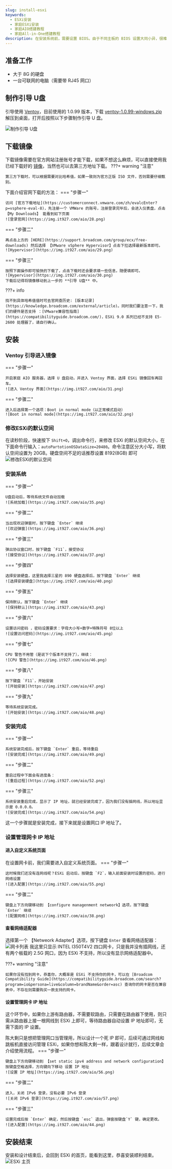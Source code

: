 ```yaml
---
slug: install-esxi
keywords: 
  - ESXi安装
  - 家庭ESXi安装
  - 家庭AIO搭建教程
  - 家庭All-in-One搭建教程
description: 在安装系统前，需要设置 BIOS。由于不同主板的 BIOS 设置大同小异，很难详细展开说明，因此我们主要关注以下几个相关选项。
---
```

## 准备工作
- 大于 8G 的硬盘
- 一台可联网的电脑（需要带 RJ45 网口）

## 制作引导 U盘

引导使用 [Ventoy](https://www.ventoy.net/cn/)，目前使用的 1.0.99 版本，下载 [ventoy-1.0.99-windows.zip](https://github.com/ventoy/Ventoy/releases) 解压到桌面，打开后按照以下步骤制作引导 U 盘。

![制作引导 U盘](https://img.it927.com/aio/27.png)

## 下载镜像

下载镜像需要在官方网站注册账号才能下载，如果不想这么麻烦，可以直接使用我已经下载好的 [镜像](https://pan.baidu.com/s/15MNW2IN8_5aEz45bFuE0SA?pwd=sjc7)，当然也可以去第三方地址下载。
???+ warning "注意"

    第三方下载时，可以根据需要对比哈希值，如果一致则为官方正版 ISO 文件，否则需要仔细甄别。


下面介绍官网下载的方法：
=== "步骤一"

    访问 [官方下载地址](https://customerconnect.vmware.com/zh/evalcEnter?p=vsphere-eval-8)，先注册一个 VMWare 的账号，注册登录完毕后，会进入仪表盘，点击【My Downloads】 能看到如下页面
    ![登录官网](https://img.it927.com/aio/28.png)

=== "步骤二"

    再点击上方的 [HERE](https://support.broadcom.com/group/ecx/free-downloads) 然后选择 【VMware vSphere Hypervisor】点击下拉选择最新版本即可。
    ![Hypervisor](https://img.it927.com/aio/29.png)

=== "步骤三"

    按照下面操作即可愉快的下载了，点击下载时还会要求填一些信息，随便填即可。
    ![Hypervisor](https://img.it927.com/aio/30.png)
    下载后记得将镜像移动到上一步的 **引导 U盘** 中。

???+ info

    找不到具体哈希值值时可去官网查历史: [版本记录](https://knowledge.broadcom.com/external/article)。同时我们要注意一下，我们的硬件是否支持 ：[VMware兼容性指南](https://compatibilityguide.broadcom.com/)，ESXi 9.0 系列已经不支持 E5-2600 处理器了，请自行确认。

## 安装
### Ventoy  引导进入镜像
=== "步骤一"

    开启家庭 AIO 服务器，选择 U 盘启动，并进入 Ventoy 界面，选择 ESXi 镜像回车再回车。
    ![进入 Ventoy 界面](https://img.it927.com/aio/31.png)

=== "步骤二"

    进入后选择第一个选项：Boot in normal mode（以正常模式启动）
    ![Boot in normal mode](https://img.it927.com/aio/32.png)

### 修改ESXi的默认空间
在读秒阶段，快速按下 `Shift+O`，调出命令行，来修改 ESXi 的默认空间大小，在下面命令行输入：`autoPartotionOSDataSize=20480`。命令注意区分大小写，将默认空间设置为 20GB。硬盘空间不足的话推荐设置 8192(8GB) 即可
![修改ESXi的默认空间](https://img.it927.com/aio/33.png)
### 安装系统
=== "步骤一"

    U盘启动后，等待系统文件自动加载
    ![系统加载](https://img.it927.com/aio/35.png)

=== "步骤二"

    当出现欢迎弹窗时，按下键盘 `Enter` 继续
    ![欢迎弹窗](https://img.it927.com/aio/36.png)

=== "步骤三"

    弹出协议窗口时，按下键盘 `F11`，接受协议
    ![接受协议](https://img.it927.com/aio/37.png)

=== "步骤四"

    选择安装硬盘，这里我选择三星的 890 硬盘选择后，按下键盘 `Enter` 继续
    ![选择安装硬盘](https://img.it927.com/aio/40.png)

=== "步骤五"

    保持默认，按下键盘 `Enter` 继续
    ![保持默认](https://img.it927.com/aio/43.png)

=== "步骤六"

    设置访问密码 ，密码设置要求：字母大小写+数字+特殊符号 8位以上
    ![设置访问密码](https://img.it927.com/aio/45.png)

=== "步骤七"

    CPU 警告不用管（是说下个版本不支持了），继续：
    ![CPU 警告](https://img.it927.com/aio/46.png)

=== "步骤八"

    按下键盘 `F11`，开始安装
    ![开始安装](https://img.it927.com/aio/47.png)

=== "步骤九"

    等待系统安装完成。
    ![开始安装](https://img.it927.com/aio/48.png)

### 安装完成
=== "步骤一"

    系统安装完成后，按下键盘 `Enter` 重启，等待重启
    ![安装完成](https://img.it927.com/aio/49.png)

=== "步骤二"

    重启过程中下面会有进度条：
    ![重启过程](https://img.it927.com/aio/52.png)

=== "步骤三"

    系统安装重启完成，显示了 IP 地址，就已经安装完成了，因为我们没有插网线，所以地址显示是 0.0.0.0。
    ![安装完成](https://img.it927.com/aio/54.png)

这一个步骤就是安装完成，接下来就是设置网口 IP 地址了。
### 设置管理网卡 IP 地址
#### 进入自定义系统页面
在设置网卡前，我们需要进入自定义系统页面。
=== "步骤一"

    这时候我们还没有连网线呢？ESXi 启动后，按键盘 `F2`，输入前面安装时设置的密码，进行网络设置
    ![进入配置](https://img.it927.com/aio/55.png)

=== "步骤二"

    键盘上下方向键移动到 【configure managenment netweork】选项，按下键盘 `Enter` 继续
    ![配置网络](https://img.it927.com/aio/38.png)

#### 查看网络适配器
选择第一个 【Netweork Adapter】选项，按下键盘 `Enter` 查看网络适配器：
![网卡列表](https://img.it927.com/aio/39.png)
我这里只显示 INTEL I350T4V2 四口网卡，只是我并没有插网线，还有两个板载的 2.5G 网口，因为 ESXi 不支持，所以没有显示网络适配器中。

???+ warning "注意"

    如果你没有找到网卡，恭喜你，大概率是 ESXi 不支持你的网卡，可以在 [Broadcom Compatibility Guide](https://compatibilityguide.broadcom.com/search?program=io&persona=live&column=brandName&order=asc) 查询你的网卡是否在兼容表中，不存在则需要购买一款支持的网卡。

#### 设置管理网卡 IP 地址
这个环节中，如果你上游有路由器，不需要软路由，只需要在路由器下使用，则只需从路由器上接一根网线到 ESXi 上即可，等待路由器自动设置 IP 地址即可，无需下面的 IP 设置。

陈大剩只是想把管理网口当管理用，所以设计一个死 IP 即可，后续可通过网线和跳板机直接访问管理 ESXi，如果你想和陈大剩一样，跟着设计就行，后续文章会介绍使用流程。
=== "步骤一"

    键盘上下方向键移动到 【set static ipv4 address and network configuration】 按键盘空格选择，方向键向下移动 设置 IP 地址
    ![设置 IP 地址](https://img.it927.com/aio/56.png)

=== "步骤二"

    进入，关闭 IPv6 登录，没有必要 IPv6 登录
    ![关闭 IPv6 登录](https://img.it927.com/aio/57.png)

=== "步骤三"

    设置完成后按 `Enter` 确定，然后按键盘 `esc` 退出，弹窗按键盘`Y` 键，确定更改。
    ![进入配置](https://img.it927.com/aio/44.png)

## 安装结束
安装和设计结束后，会回到 ESXi 的首页，能看到这里，恭喜安装顺利结束。
![ESXi 主页](https://img.it927.com/aio/50.png)